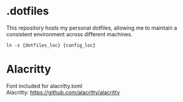 # .dotfiles
This repository hosts my personal dotfiles, allowing me to maintain a consistent environment across different machines.

```ln -s {dotfiles_loc} {config_loc}```

# Alacritty
Font included for alacritty.toml  
Alacritty: https://github.com/alacritty/alacritty
